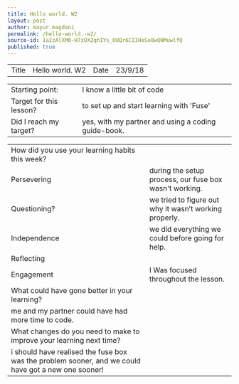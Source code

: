 ```yaml
---
title: Hello world. W2
layout: post
author: mayur.magdani
permalink: /hello-world.-w2/
source-id: 1a2zAlXM6-H7zOXZqhIYs_OUQr6CIIHeSo8wQNMuwlfQ
published: true
---
```

<table>
  <tr>
    <td>Title</td>
    <td>Hello world. W2</td>
    <td>Date</td>
    <td>23/9/18</td>
  </tr>
</table>


<table>
  <tr>
    <td>Starting point:</td>
    <td>I know a little bit of code </td>
  </tr>
  <tr>
    <td>Target for this lesson?</td>
    <td>to set up and start learning with 'Fuse'</td>
  </tr>
  <tr>
    <td>Did I reach my target? </td>
    <td>yes, with my partner and using a coding guide-book.</td>
  </tr>
</table>


<table>
  <tr>
    <td>How did you use your learning habits this week?</td>
    <td></td>
  </tr>
  <tr>
    <td>Persevering</td>
    <td>during the setup process, our fuse box wasn't working. </td>
  </tr>
  <tr>
    <td>Questioning?</td>
    <td>we tried to figure out why it wasn’t working properly.  </td>
  </tr>
  <tr>
    <td>Independence</td>
    <td>we did everything we could before going for help. </td>
  </tr>
  <tr>
    <td>Reflecting</td>
    <td></td>
  </tr>
  <tr>
    <td>Engagement</td>
    <td>I Was focused throughout the lesson. </td>
  </tr>
  <tr>
    <td>What could have gone better in your learning?</td>
    <td></td>
  </tr>
  <tr>
    <td>me and my partner could have had more time to code.</td>
    <td></td>
  </tr>
  <tr>
    <td>What changes do you need to make to improve your learning next time?</td>
    <td></td>
  </tr>
  <tr>
    <td>i should have realised the fuse box was the problem sooner, and we could have got a new one sooner!</td>
    <td></td>
  </tr>
</table>


